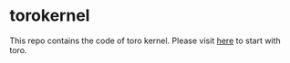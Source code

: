 # torokernel
This repo contains the code of toro kernel.
Please visit [here](https://github.com/MatiasVara/torokernel/wiki/How-to-compile-and-run-an-example-in-Toro) to start with toro.   


